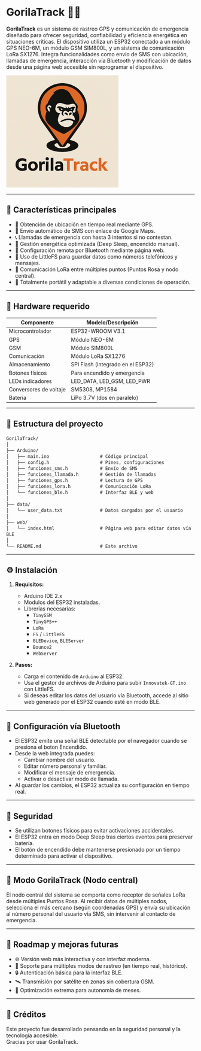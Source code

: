 # GorilaTrack 🦍📡

**GorilaTrack** es un sistema de rastreo GPS y comunicación de emergencia diseñado para ofrecer seguridad, confiabilidad y eficiencia energética en situaciones críticas. El dispositivo utiliza un ESP32 conectado a un módulo GPS NEO-6M, un módulo GSM SIM800L, y un sistema de comunicación LoRa SX1276. Integra funcionalidades como envío de SMS con ubicación, llamadas de emergencia, interacción vía Bluetooth y modificación de datos desde una página web accesible sin reprogramar el dispositivo.

<img width="300" alt="Logo" src="extras/img.png">


---

## 🧠 Características principales

- 📍 Obtención de ubicación en tiempo real mediante GPS.
- 📲 Envío automático de SMS con enlace de Google Maps.
- 📞 Llamadas de emergencia con hasta 3 intentos si no contestan.
- 🔋 Gestión energética optimizada (Deep Sleep, encendido manual).
- 🧠 Configuración remota por Bluetooth mediante página web.
- 💾 Uso de LittleFS para guardar datos como números telefónicos y mensajes.
- 📡 Comunicación LoRa entre múltiples puntos (Puntos Rosa y nodo central).
- 🔧 Totalmente portátil y adaptable a diversas condiciones de operación.

---

## 🔧 Hardware requerido

| Componente            | Modelo/Descripción                       |
|----------------------|-------------------------------------------|
| Microcontrolador     | ESP32-WROOM V3.1 |
| GPS                  | Módulo NEO-6M                            |
| GSM                  | Módulo SIM800L                           |
| Comunicación         | Módulo LoRa SX1276                       |
| Almacenamiento       | SPI Flash (integrado en el ESP32)        |
| Botones físicos      | Para encendido y emergencia              |
| LEDs indicadores     | LED_DATA, LED_GSM, LED_PWR                       |
| Conversores de voltaje | SM5308, MP1584 |
| Batería              | LiPo 3.7V (dos en paralelo)        |

---

## 📁 Estructura del proyecto

```
GorilaTrack/
│
├── Arduino/
│   ├── main.ino                   # Código principal
│   ├── config.h                   # Pines, configuraciones
│   ├── funciones_sms.h            # Envío de SMS
│   ├── funciones_llamada.h        # Gestión de llamadas
│   ├── funciones_gps.h            # Lectura de GPS
│   ├── funciones_lora.h           # Comunicación LoRa
│   └── funciones_ble.h            # Interfaz BLE y web
│
├── data/
│   └── user_data.txt              # Datos cargados por el usuario
│
├── web/
│   └── index.html                 # Página web para editar datos vía BLE
│
└── README.md                      # Este archivo
```

---

## ⚙️ Instalación

1. **Requisitos:**
   - Arduino IDE 2.x
   - Modulos del ESP32 instaladas.
   - Librerías necesarias:
     - `TinyGSM`
     - `TinyGPS++`
     - `LoRa`
     - `FS` / `LittleFS`
     - `BLEDevice`, `BLEServer`
     - `Bounce2`
     - `WebServer`

2. **Pasos:**
   - Carga el contenido de `Arduino` al ESP32.
   - Usa el gestor de archivos de Arduino para subir `Innovatek-GT.ino` con LittleFS.
   - Si deseas editar los datos del usuario vía Bluetooth, accede al sitio web generado por el ESP32 cuando esté en modo BLE.

---

## 📱 Configuración vía Bluetooth

- El ESP32 emite una señal BLE detectable por el navegador cuando se presiona el boton Encendido.
- Desde la web integrada puedes:
  - Cambiar nombre del usuario.
  - Editar número personal y familiar.
  - Modificar el mensaje de emergencia.
  - Activar o desactivar modo de llamada.
- Al guardar los cambios, el ESP32 actualiza su configuración en tiempo real.

---

## 🔐 Seguridad

- Se utilizan botones físicos para evitar activaciones accidentales.
- El ESP32 entra en modo Deep Sleep tras ciertos eventos para preservar batería.
- El botón de encendido debe mantenerse presionado por un tiempo determinado para activar el dispositivo.

---

## 🧭 Modo GorilaTrack (Nodo central)

El nodo central del sistema se comporta como receptor de señales LoRa desde múltiples Puntos Rosa. Al recibir datos de múltiples nodos, selecciona el más cercano (según coordenadas GPS) y envía su ubicación al número personal del usuario vía SMS, sin intervenir al contacto de emergencia.

---

## 🚧 Roadmap y mejoras futuras

- 🌐 Versión web más interactiva y con interfaz moderna.
- 📡 Soporte para múltiples modos de rastreo (en tiempo real, histórico).
- 🔒 Autenticación básica para la interfaz BLE.
- 🛰️ Transmisión por satélite en zonas sin cobertura GSM.
- 🔋 Optimización extrema para autonomía de meses.

---

## 🧪 Créditos

Este proyecto fue desarrollado pensando en la seguridad personal y la tecnología accesible.  
Gracias por usar GorilaTrack.
